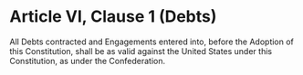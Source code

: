 # Article VI, Clause 1 (Debts)

All Debts contracted and Engagements entered into, before the Adoption of this Constitution, shall be as valid against the United States under this Constitution, as under the Confederation.
